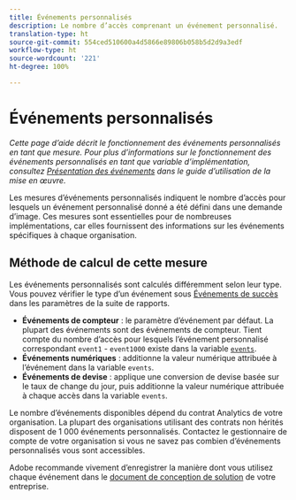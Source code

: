 ```yaml
---
title: Événements personnalisés
description: Le nombre d’accès comprenant un événement personnalisé.
translation-type: ht
source-git-commit: 554ced510600a4d5866e89806b058b5d2d9a3edf
workflow-type: ht
source-wordcount: '221'
ht-degree: 100%

---
```



# Événements personnalisés

*Cette page d’aide décrit le fonctionnement des événements personnalisés en tant que mesure. Pour plus d’informations sur le fonctionnement des événements personnalisés en tant que variable d’implémentation, consultez [Présentation des événements](/help/implement/vars/page-vars/events/events-overview.md) dans le guide d’utilisation de la mise en œuvre.*

Les mesures d’événements personnalisés indiquent le nombre d’accès pour lesquels un événement personnalisé donné a été défini dans une demande d’image. Ces mesures sont essentielles pour de nombreuses implémentations, car elles fournissent des informations sur les événements spécifiques à chaque organisation.

## Méthode de calcul de cette mesure

Les événements personnalisés sont calculés différemment selon leur type. Vous pouvez vérifier le type d’un événement sous [Événements de succès](../../admin/admin/c-success-events/success-event.md) dans les paramètres de la suite de rapports.

* **Événements de compteur** : le paramètre d’événement par défaut. La plupart des événements sont des événements de compteur. Tient compte du nombre d’accès pour lesquels l’événement personnalisé correspondant `event1` - `event1000` existe dans la variable [`events`](/help/implement/vars/page-vars/events/events-overview.md).
* **Événements numériques** : additionne la valeur numérique attribuée à l’événement dans la variable `events`.
* **Événements de devise** : applique une conversion de devise basée sur le taux de change du jour, puis additionne la valeur numérique attribuée à chaque accès dans la variable `events`.

Le nombre d’événements disponibles dépend du contrat Analytics de votre organisation. La plupart des organisations utilisant des contrats non hérités disposent de 1 000 événements personnalisés. Contactez le gestionnaire de compte de votre organisation si vous ne savez pas combien d’événements personnalisés vous sont accessibles.

Adobe recommande vivement d’enregistrer la manière dont vous utilisez chaque événement dans le [document de conception de solution](/help/implement/prepare/solution-design.md) de votre entreprise.
